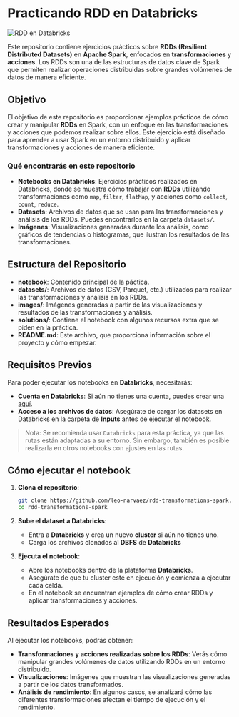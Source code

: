 # Practicando RDD en Databricks

![RDD en Databricks](https://github.com/user-attachments/assets/0f9d7e23-bf1e-45bc-b2b5-f94bad6001bd)

Este repositorio contiene ejercicios prácticos sobre **RDDs (Resilient Distributed Datasets)** en **Apache Spark**, enfocados en **transformaciones** y **acciones**. Los RDDs son una de las estructuras de datos clave de Spark que permiten realizar operaciones distribuidas sobre grandes volúmenes de datos de manera eficiente.

## Objetivo

El objetivo de este repositorio es proporcionar ejemplos prácticos de cómo crear y manipular **RDDs** en Spark, con un enfoque en las transformaciones y acciones que podemos realizar sobre ellos. Este ejercicio está diseñado para aprender a usar Spark en un entorno distribuido y aplicar transformaciones y acciones de manera eficiente.

### Qué encontrarás en este repositorio

- **Notebooks en Databricks**: Ejercicios prácticos realizados en Databricks, donde se muestra cómo trabajar con **RDDs** utilizando transformaciones como `map`, `filter`, `flatMap`, y acciones como `collect`, `count`, `reduce`.
- **Datasets**: Archivos de datos que se usan para las transformaciones y análisis de los RDDs. Puedes encontrarlos en la carpeta `datasets/`.
- **Imágenes**: Visualizaciones generadas durante los análisis, como gráficos de tendencias o histogramas, que ilustran los resultados de las transformaciones.

## Estructura del Repositorio

- **notebook**: Contenido principal de la páctica.
- **datasets/**: Archivos de datos (CSV, Parquet, etc.) utilizados para realizar las transformaciones y análisis en los RDDs.
- **images/**: Imágenes generadas a partir de las visualizaciones y resultados de las transformaciones y análisis.
- **solutions/**: Contiene el notebook con algunos recursos extra que se piden en la práctica.
- **README.md**: Este archivo, que proporciona información sobre el proyecto y cómo empezar.

## Requisitos Previos

Para poder ejecutar los notebooks en **Databricks**, necesitarás:

- **Cuenta en Databricks**: Si aún no tienes una cuenta, puedes crear una [aquí](https://databricks.com/).
- **Acceso a los archivos de datos**: Asegúrate de cargar los datasets en Databricks en la carpeta de **Inputs** antes de ejecutar el notebook.

>Nota: Se recomienda usar `Databricks` para esta práctica, ya que las rutas están adaptadas a su entorno. Sin embargo, también es posible realizarla en otros notebooks con ajustes en las rutas.

## Cómo ejecutar el notebook

1. **Clona el repositorio**:
    ```bash
    git clone https://github.com/leo-narvaez/rdd-transformations-spark.git
    cd rdd-transformations-spark
    ```

2. **Sube el dataset a Databricks**:
    - Entra a **Databricks** y crea un nuevo **cluster** si aún no tienes uno.
    - Carga los archivos clonados al **DBFS** de **Databricks**

3. **Ejecuta el notebook**:
    - Abre los notebooks dentro de la plataforma **Databricks**.
    - Asegúrate de que tu cluster esté en ejecución y comienza a ejecutar cada celda.
    - En el notebook se encuentran ejemplos de cómo crear RDDs y aplicar transformaciones y acciones.

## Resultados Esperados

Al ejecutar los notebooks, podrás obtener:

- **Transformaciones y acciones realizadas sobre los RDDs**: Verás cómo manipular grandes volúmenes de datos utilizando RDDs en un entorno distribuido.
- **Visualizaciones**: Imágenes que muestran las visualizaciones generadas a partir de los datos transformados.
- **Análisis de rendimiento**: En algunos casos, se analizará cómo las diferentes transformaciones afectan el tiempo de ejecución y el rendimiento.
